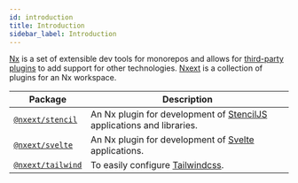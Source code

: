 ```yaml
---
id: introduction
title: Introduction
sidebar_label: Introduction
---
```


[Nx](https://nx.dev/) is a set of extensible dev tools for monorepos and allows for [third-party plugins](https://nx.dev/nx-community) to add support for other technologies. [Nxext](https://github.com/nxext/nx-extensions) is a collection of plugins for an Nx workspace.

| Package                                      | Description                                                                                     |
| -------------------------------------------- | ----------------------------------------------------------------------------------------------- |
| [`@nxext/stencil`](../stencil/overview.md)   | An Nx plugin for development of [StencilJS](https://stenciljs.com/) applications and libraries. |
| [`@nxext/svelte`](../svelte/overview.md)     | An Nx plugin for development of [Svelte](https://svelte.dev/) applications.                     |
| [`@nxext/tailwind`](../tailwind/overview.md) | To easily configure [Tailwindcss](https://tailwindcss.com/).                                    |
